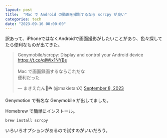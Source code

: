 ```yaml
---
layout: post
title:  "Mac で Android の動画を撮影するなら scrcpy が良い"
categories: tech
date: "2023-09-16 00:00:00"
---
```


訳あって、iPhoneではなくAndroidで画面撮影がしたいことがあり、色々探してたら便利なものが出てきた。

<blockquote class="twitter-tweet tw-align-center"><p lang="ja" dir="ltr">Genymobile/scrcpy: Display and control your Android device <a href="https://t.co/qlWlx1NYBs">https://t.co/qlWlx1NYBs</a> <br><br>Mac で画面録画するならこれだな<br>便利だった</p>&mdash; まきえたん🥦☘️ (@makietanX) <a href="https://twitter.com/makietanX/status/1700172963046391983?ref_src=twsrc%5Etfw">September 8, 2023</a></blockquote> <script async src="https://platform.twitter.com/widgets.js" charset="utf-8"></script>

Genymotion で有名な Genymobile が出してました。

Homebrew で簡単にインストール。

```
brew install scrcpy
```

いろいろオプションがあるので試すのがいいだろう。
